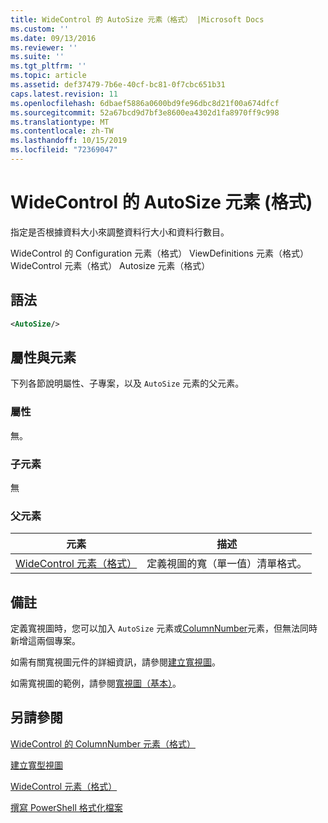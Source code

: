 ```yaml
---
title: WideControl 的 AutoSize 元素（格式） |Microsoft Docs
ms.custom: ''
ms.date: 09/13/2016
ms.reviewer: ''
ms.suite: ''
ms.tgt_pltfrm: ''
ms.topic: article
ms.assetid: def37479-7b6e-40cf-bc81-0f7cbc651b31
caps.latest.revision: 11
ms.openlocfilehash: 6dbaef5886a0600bd9fe96dbc8d21f00a674dfcf
ms.sourcegitcommit: 52a67bcd9d7bf3e8600ea4302d1fa8970ff9c998
ms.translationtype: MT
ms.contentlocale: zh-TW
ms.lasthandoff: 10/15/2019
ms.locfileid: "72369047"
---
```

# <a name="autosize-element-for-widecontrol-format"></a>WideControl 的 AutoSize 元素 (格式)

指定是否根據資料大小來調整資料行大小和資料行數目。

WideControl 的 Configuration 元素（格式） ViewDefinitions 元素（格式） WideControl 元素（格式） Autosize 元素（格式）

## <a name="syntax"></a>語法

```xml
<AutoSize/>
```

## <a name="attributes-and-elements"></a>屬性與元素

下列各節說明屬性、子專案，以及 `AutoSize` 元素的父元素。

### <a name="attributes"></a>屬性

無。

### <a name="child-elements"></a>子元素

無

### <a name="parent-elements"></a>父元素

|元素|描述|
|-------------|-----------------|
|[WideControl 元素（格式）](./widecontrol-element-format.md)|定義視圖的寬（單一值）清單格式。|

## <a name="remarks"></a>備註

定義寬視圖時，您可以加入 `AutoSize` 元素或[ColumnNumber](./columnnumber-element-for-widecontrol-format.md)元素，但無法同時新增這兩個專案。

如需有關寬視圖元件的詳細資訊，請參閱[建立寬視圖](./creating-a-wide-view.md)。

如需寬視圖的範例，請參閱[寬視圖（基本）](./wide-view-basic.md)。

## <a name="see-also"></a>另請參閱

[WideControl 的 ColumnNumber 元素（格式）](./columnnumber-element-for-widecontrol-format.md)

[建立寬型視圖](./creating-a-wide-view.md)

[WideControl 元素（格式）](./widecontrol-element-format.md)

[撰寫 PowerShell 格式化檔案](./writing-a-powershell-formatting-file.md)
